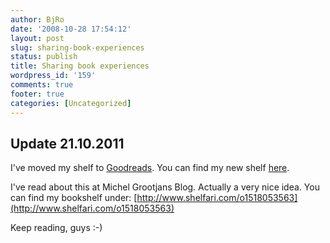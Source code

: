 ```yaml
---
author: BjRo
date: '2008-10-28 17:54:12'
layout: post
slug: sharing-book-experiences
status: publish
title: Sharing book experiences
wordpress_id: '159'
comments: true
footer: true
categories: [Uncategorized]
---
```

Update 21.10.2011
-------------------
I've moved my shelf to [Goodreads](http://www.goodreads.com). You can find my new shelf [here](http://www.goodreads.com/bjoernrochel).

I've read about this at Michel Grootjans Blog. Actually a very nice idea. You can find my bookshelf under:
[http://www.shelfari.com/o1518053563](http://www.shelfari.com/o1518053563)

Keep reading, guys :-)
